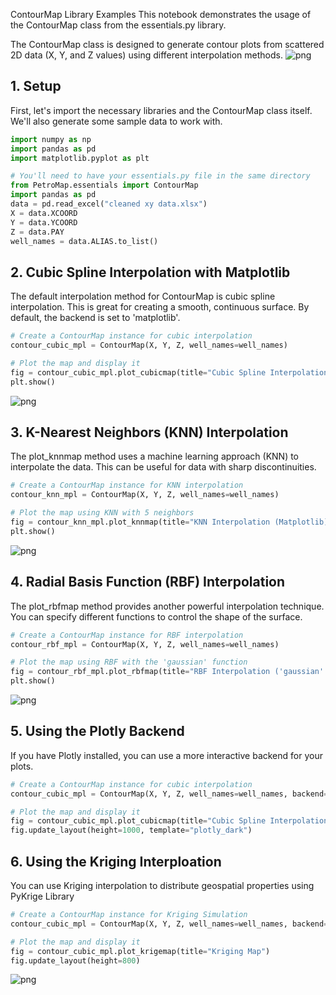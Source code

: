 ContourMap Library Examples
This notebook demonstrates the usage of the ContourMap class from the essentials.py library.

The ContourMap class is designed to generate contour plots from scattered 2D data (X, Y, and Z values) using different interpolation methods.
![png](https://raw.github.com/Nashat90/PetroMap/main/ContourMapUsage_files/All.png)
## 1. Setup
First, let's import the necessary libraries and the ContourMap class itself. We'll also generate some sample data to work with.


```python
import numpy as np
import pandas as pd
import matplotlib.pyplot as plt

# You'll need to have your essentials.py file in the same directory
from PetroMap.essentials import ContourMap
import pandas as pd
data = pd.read_excel("cleaned xy data.xlsx")
X = data.XCOORD
Y = data.YCOORD
Z = data.PAY
well_names = data.ALIAS.to_list()
```

## 2. Cubic Spline Interpolation with Matplotlib
The default interpolation method for ContourMap is cubic spline interpolation. This is great for creating a smooth, continuous surface. By default, the backend is set to 'matplotlib'.


```python
# Create a ContourMap instance for cubic interpolation
contour_cubic_mpl = ContourMap(X, Y, Z, well_names=well_names)

# Plot the map and display it
fig = contour_cubic_mpl.plot_cubicmap(title="Cubic Spline Interpolation (Matplotlib)")
plt.show()
```


    
![png](https://raw.githubusercontent.com/Nashat90/PetroMap/main/ContourMapUsage_files/ContourMapUsage_3_0.png)
    


## 3. K-Nearest Neighbors (KNN) Interpolation
The plot_knnmap method uses a machine learning approach (KNN) to interpolate the data. This can be useful for data with sharp discontinuities.


```python
# Create a ContourMap instance for KNN interpolation
contour_knn_mpl = ContourMap(X, Y, Z, well_names=well_names)

# Plot the map using KNN with 5 neighbors
fig = contour_knn_mpl.plot_knnmap(title="KNN Interpolation (Matplotlib)", n_neighbors=5)
plt.show()

```


    
![png](https://raw.githubusercontent.com/Nashat90/PetroMap/main/ContourMapUsage_files/ContourMapUsage_5_0.png)
    


## 4. Radial Basis Function (RBF) Interpolation
The plot_rbfmap method provides another powerful interpolation technique. You can specify different functions to control the shape of the surface.


```python
# Create a ContourMap instance for RBF interpolation
contour_rbf_mpl = ContourMap(X, Y, Z, well_names=well_names)

# Plot the map using RBF with the 'gaussian' function
fig = contour_rbf_mpl.plot_rbfmap(title="RBF Interpolation ('gaussian' function)", function='gaussian')
plt.show()

```


    
![png](https://raw.github.com/Nashat90/PetroMap/main/ContourMapUsage_files/ContourMapUsage_7_0.png)
    


## 5. Using the Plotly Backend
If you have Plotly installed, you can use a more interactive backend for your plots.


```python
# Create a ContourMap instance for cubic interpolation
contour_cubic_mpl = ContourMap(X, Y, Z, well_names=well_names, backend="plotly")

# Plot the map and display it
fig = contour_cubic_mpl.plot_cubicmap(title="Cubic Spline Interpolation (Matplotlib)")
fig.update_layout(height=1000, template="plotly_dark")
```



## 6. Using the Kriging Interploation
You can use Kriging interpolation to distribute geospatial properties using PyKrige Library
```python
# Create a ContourMap instance for Kriging Simulation
contour_cubic_mpl = ContourMap(X, Y, Z, well_names=well_names, backend="plotly")

# Plot the map and display it
fig = contour_cubic_mpl.plot_krigemap(title="Kriging Map")
fig.update_layout(height=800)

```
![png](https://raw.github.com/Nashat90/PetroMap/main/ContourMapUsage_files/Krige.png)